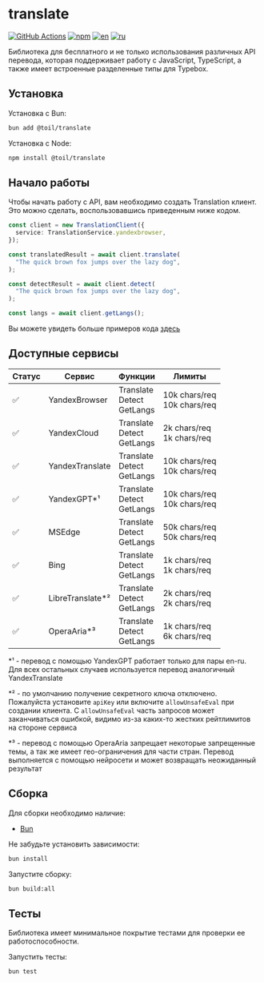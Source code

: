 # translate

[![GitHub Actions](https://github.com/FOSWLY/translate/actions/workflows/build.yml/badge.svg)](https://github.com/FOSWLY/translate/actions/workflows/build.yml)
[![npm](https://img.shields.io/bundlejs/size/@toil/translate)](https://www.npmjs.com/package/@toil/translate)
[![en](https://img.shields.io/badge/lang-English%20%F0%9F%87%AC%F0%9F%87%A7-white)](README.md)
[![ru](https://img.shields.io/badge/%D1%8F%D0%B7%D1%8B%D0%BA-%D0%A0%D1%83%D1%81%D1%81%D0%BA%D0%B8%D0%B9%20%F0%9F%87%B7%F0%9F%87%BA-white)](README-RU.md)

Библиотека для бесплатного и не только использования различных API перевода, которая поддерживает работу с JavaScript, TypeScript, а также имеет встроенные разделенные типы для Typebox.

## Установка

Установка с Bun:

```bash
bun add @toil/translate
```

Установка с Node:

```bash
npm install @toil/translate
```

## Начало работы

Чтобы начать работу с API, вам необходимо создать Translation клиент. Это можно сделать, воспользовавшись приведенным ниже кодом.

```ts
const client = new TranslationClient({
  service: TranslationService.yandexbrowser,
});

const translatedResult = await client.translate(
  "The quick brown fox jumps over the lazy dog",
);

const detectResult = await client.detect(
  "The quick brown fox jumps over the lazy dog",
);

const langs = await client.getLangs();
```

Вы можете увидеть больше примеров кода [здесь](https://github.com/FOSWLY/translate/tree/main/examples)

## Доступные сервисы

| Статус | Сервис            | Функции                         | Лимиты                         |
| ------ | ----------------- | ------------------------------- | ------------------------------ |
| ✅     | YandexBrowser     | Translate<br>Detect<br>GetLangs | 10k chars/req<br>10k chars/req |
| ✅     | YandexCloud       | Translate<br>Detect<br>GetLangs | 2k chars/req<br>1k chars/req   |
| ✅     | YandexTranslate   | Translate<br>Detect<br>GetLangs | 10k chars/req<br>10k chars/req |
| ✅     | YandexGPT\*¹      | Translate<br>Detect<br>GetLangs | 10k chars/req<br>10k chars/req |
| ✅     | MSEdge            | Translate<br>Detect<br>GetLangs | 50k chars/req<br>50k chars/req |
| ✅     | Bing              | Translate<br>Detect<br>GetLangs | 1k chars/req<br>1k chars/req   |
| ✅     | LibreTranslate\*² | Translate<br>Detect<br>GetLangs | 2k chars/req<br>2k chars/req   |
| ✅     | OperaAria\*³      | Translate<br>Detect<br>GetLangs | 1k chars/req<br>6k chars/req   |

\*¹ - перевод с помощью YandexGPT работает только для пары en-ru. Для всех остальных случаев используется перевод аналогичный YandexTranslate

\*² - по умолчанию получение секретного ключа отключено. Пожалуйста установите `apiKey` или включите `allowUnsafeEval` при создании клиента. С `allowUnsafeEval` часть запросов может заканчиваться ошибкой, видимо из-за каких-то жестких рейтлимитов на стороне сервиса

\*³ - перевод с помощью OperaAria запрещает некоторые запрещенные темы, а так же имеет гео-ограничения для части стран. Перевод выполняется с помощью нейросети и может возвращать неожиданный результат

## Сборка

Для сборки необходимо наличие:

- [Bun](https://bun.sh/)

Не забудьте установить зависимости:

```bash
bun install
```

Запустите сборку:

```bash
bun build:all
```

## Тесты

Библиотека имеет минимальное покрытие тестами для проверки ее работоспособности.

Запустить тесты:

```bash
bun test
```
